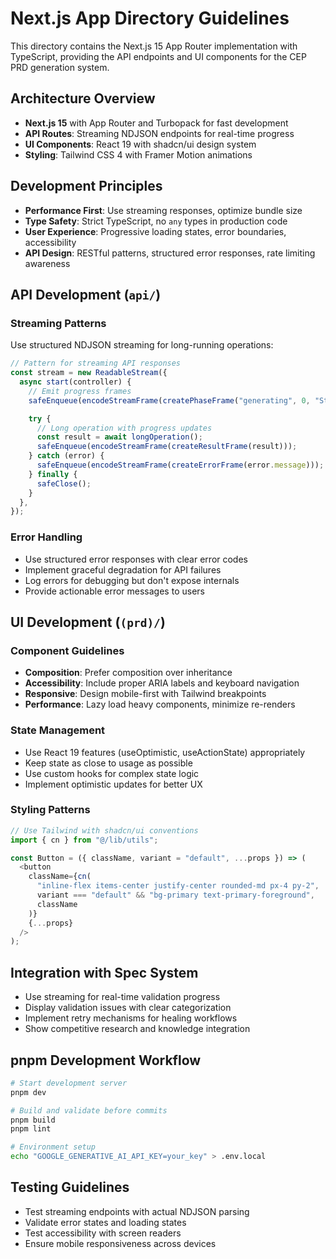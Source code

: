 # Next.js App Directory Guidelines

This directory contains the Next.js 15 App Router implementation with TypeScript, providing the API endpoints and UI components for the CEP PRD generation system.

## Architecture Overview

- **Next.js 15** with App Router and Turbopack for fast development
- **API Routes**: Streaming NDJSON endpoints for real-time progress
- **UI Components**: React 19 with shadcn/ui design system
- **Styling**: Tailwind CSS 4 with Framer Motion animations

## Development Principles

- **Performance First**: Use streaming responses, optimize bundle size
- **Type Safety**: Strict TypeScript, no `any` types in production code
- **User Experience**: Progressive loading states, error boundaries, accessibility
- **API Design**: RESTful patterns, structured error responses, rate limiting awareness

## API Development (`api/`)

### Streaming Patterns

Use structured NDJSON streaming for long-running operations:

```typescript
// Pattern for streaming API responses
const stream = new ReadableStream({
  async start(controller) {
    // Emit progress frames
    safeEnqueue(encodeStreamFrame(createPhaseFrame("generating", 0, "Starting...")));

    try {
      // Long operation with progress updates
      const result = await longOperation();
      safeEnqueue(encodeStreamFrame(createResultFrame(result)));
    } catch (error) {
      safeEnqueue(encodeStreamFrame(createErrorFrame(error.message)));
    } finally {
      safeClose();
    }
  },
});
```

### Error Handling

- Use structured error responses with clear error codes
- Implement graceful degradation for API failures
- Log errors for debugging but don't expose internals
- Provide actionable error messages to users

## UI Development (`(prd)/`)

### Component Guidelines

- **Composition**: Prefer composition over inheritance
- **Accessibility**: Include proper ARIA labels and keyboard navigation
- **Responsive**: Design mobile-first with Tailwind breakpoints
- **Performance**: Lazy load heavy components, minimize re-renders

### State Management

- Use React 19 features (useOptimistic, useActionState) appropriately
- Keep state as close to usage as possible
- Use custom hooks for complex state logic
- Implement optimistic updates for better UX

### Styling Patterns

```typescript
// Use Tailwind with shadcn/ui conventions
import { cn } from "@/lib/utils";

const Button = ({ className, variant = "default", ...props }) => (
  <button
    className={cn(
      "inline-flex items-center justify-center rounded-md px-4 py-2",
      variant === "default" && "bg-primary text-primary-foreground",
      className
    )}
    {...props}
  />
);
```

## Integration with Spec System

- Use streaming for real-time validation progress
- Display validation issues with clear categorization
- Implement retry mechanisms for healing workflows
- Show competitive research and knowledge integration

## pnpm Development Workflow

```bash
# Start development server
pnpm dev

# Build and validate before commits
pnpm build
pnpm lint

# Environment setup
echo "GOOGLE_GENERATIVE_AI_API_KEY=your_key" > .env.local
```

## Testing Guidelines

- Test streaming endpoints with actual NDJSON parsing
- Validate error states and loading states
- Test accessibility with screen readers
- Ensure mobile responsiveness across devices
